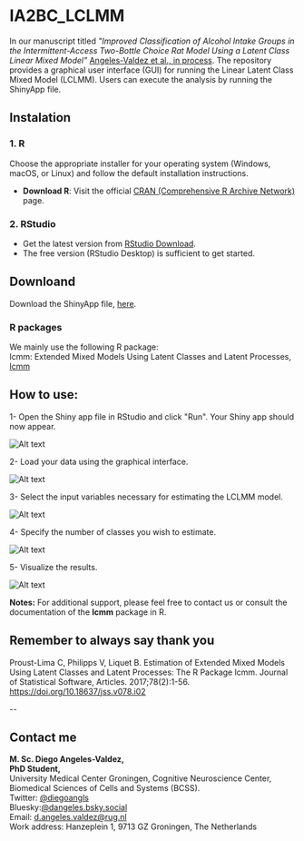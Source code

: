 # IA2BC_LCLMM

In our manuscript titled *"Improved Classification of Alcohol Intake Groups in the Intermittent-Access Two-Bottle Choice Rat Model Using a Latent Class Linear Mixed Model"* [Angeles-Valdez et al., in process]().
The repository provides a graphical user interface (GUI) for running the Linear Latent Class Mixed Model (LCLMM).
Users can execute the analysis by running the ShinyApp file.


## Instalation 
  
 ### 1. R

Choose the appropriate installer for your operating system (Windows, macOS, or Linux) and follow the default installation instructions.

- **Download R**: Visit the official [CRAN (Comprehensive R Archive Network)](https://cran.r-project.org/) page.

 ### 2. RStudio

-  Get the latest version from [RStudio Download](https://www.rstudio.com/products/rstudio/download/).
-  The free version (RStudio Desktop) is sufficient to get started.


## Downloand 

Download the ShinyApp file, [here](https://github.com/DiegoAngls/IA2BC_LCLMM/blob/main/App_LCLMM.R).

### R packages

We mainly use the following R package:   
lcmm: Extended Mixed Models Using Latent Classes and Latent Processes, [lcmm](https://cran.r-project.org/web/packages/lcmm/index.html)

###



  
## How to use:


 1- Open the Shiny app file in RStudio and click "Run". Your Shiny app should now appear.

 ![Alt text](path/to/your/image.jpg)

 
 2- Load your data using the graphical interface.
 
 ![Alt text](path/to/your/image.jpg)
 
 3- Select the input variables necessary for estimating the LCLMM model.

 ![Alt text](path/to/your/image.jpg)

 4- Specify the number of classes you wish to estimate.
 
 ![Alt text](path/to/your/image.jpg)
 
 5- Visualize the results.

![Alt text](path/to/your/image.jpg)

**Notes:**
For additional support, please feel free to contact us or consult the documentation of the **lcmm** package in R.

## Remember to always say thank you

Proust-Lima C, Philipps V, Liquet B. Estimation of Extended Mixed Models Using Latent Classes and Latent Processes: The R Package lcmm. Journal of Statistical Software, Articles. 2017;78(2):1-56. https://doi.org/10.18637/jss.v078.i02

--

## Contact me


**M. Sc. Diego Angeles-Valdez,**   
**PhD Student,**   
University Medical Center Groningen, Cognitive Neuroscience Center,   
Biomedical Sciences of Cells and Systems (BCSS).   
Twitter: [@diegoangls](https://twitter.com/diegoangls)  
Bluesky:[@dangeles.bsky.social](https://bsky.app/profile/dangeles.bsky.social)   
Email: d.angeles.valdez@rug.nl   
Work address: Hanzeplein 1, 9713 GZ Groningen, The Netherlands  




